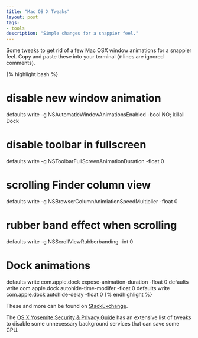 ```yaml
---
title: "Mac OS X Tweaks"
layout: post
tags:
- tools
description: "Simple changes for a snappier feel."
---
```


Some tweaks to get rid of a few Mac OSX window animations for a snappier feel.
Copy and paste these into your terminal (`#` lines are ignored comments).

{% highlight bash %}
# disable new window animation
defaults write -g NSAutomaticWindowAnimationsEnabled -bool NO; killall Dock

# disable toolbar in fullscreen
defaults write -g NSToolbarFullScreenAnimationDuration -float 0

# scrolling Finder column view
defaults write -g NSBrowserColumnAnimiationSpeedMultiplier -float 0

# rubber band effect when scrolling
defaults write -g NSScrollViewRubberbanding -int 0

# Dock animations
defaults write com.apple.dock expose-animation-duration -float 0
defaults write com.apple.dock autohide-time-modifer -float 0
defaults write com.apple.dock autohide-delay -float 0
{% endhighlight %}

These and more can be found on
[StackExchange](http://apple.stackexchange.com/questions/14001/how-to-turn-off-all-animations-on-os-x/).

The [OS X Yosemite Security & Privacy Guide][yosemite] has an extensive list
of tweaks to disable some unnecessary background services that can save some
CPU.

  [yosemite]: https://github.com/drduh/OS-X-Yosemite-Security-and-Privacy-Guide
